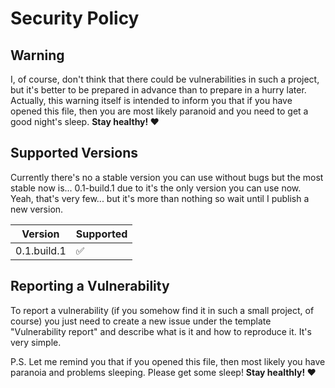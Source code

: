 # Security Policy

## Warning

I, of course, don't think that there could be vulnerabilities in such a project, but it's better to be prepared in advance than to prepare in a hurry later.
Actually, this warning itself is intended to inform you that if you have opened this file, then you are most likely paranoid and you need to get a good night's sleep.
**Stay healthy! ❤**

## Supported Versions

Currently there's no a stable version you can use without bugs but the most stable now is... 0.1-build.1 due to it's the only version you can use now.
Yeah, that's very few... but it's more than nothing so wait until I publish a new version.

| Version     | Supported          |
| ----------- | ------------------ |
| 0.1.build.1 | :white_check_mark: |

## Reporting a Vulnerability

To report a vulnerability (if you somehow find it in such a small project, of course) you just need to create a new issue under the template "Vulnerability report" and describe what is it and how to reproduce it.
It's very simple.

P.S. Let me remind you that if you opened this file, then most likely you have paranoia and problems sleeping. Please get some sleep! **Stay healthly! ❤**
